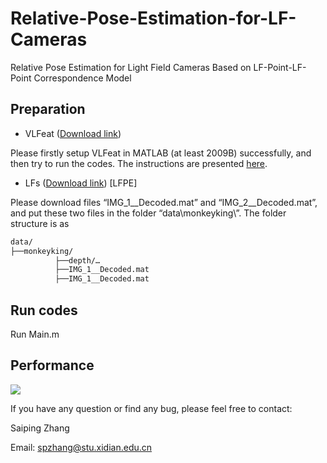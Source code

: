# Relative-Pose-Estimation-for-LF-Cameras
Relative Pose Estimation for Light Field Cameras Based on LF-Point-LF-Point Correspondence Model

## Preparation

- VLFeat ([Download link](https://www.vlfeat.org/download.html))

Please firstly setup VLFeat in MATLAB (at least 2009B) successfully, and then try to run the codes. The instructions are presented [here](https://www.vlfeat.org/install-matlab.html).

- LFs ([Download link](https://pan.baidu.com/s/1qfivKb8pYvaIGuGR8NvGPg)) [LFPE]

Please download files “IMG_1__Decoded.mat” and “IMG_2__Decoded.mat”, and put these two files in the folder “data\monkeyking\”. The folder structure is as

```tex
data/
├──monkeyking/
          ├──depth/…
          ├──IMG_1__Decoded.mat
          ├──IMG_1__Decoded.mat
```
## Run codes

Run Main.m

## Performance

![](performance/performance.png)

If you have any question or find any bug, please feel free to contact:

Saiping Zhang

Email: spzhang@stu.xidian.edu.cn
